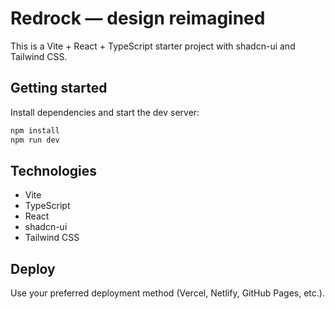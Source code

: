 # Redrock — design reimagined

This is a Vite + React + TypeScript starter project with shadcn-ui and Tailwind CSS.

## Getting started

Install dependencies and start the dev server:

```powershell
npm install
npm run dev
```

## Technologies

- Vite
- TypeScript
- React
- shadcn-ui
- Tailwind CSS

## Deploy

Use your preferred deployment method (Vercel, Netlify, GitHub Pages, etc.).
